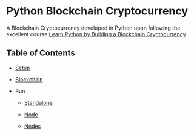 # Python Blockchain Cryptocurrency

A Blockchain Cryptocurrency developed in Python upon following the excellent course [Learn Python by Building a Blockchain Cryptocurrency](https://www.udemy.com/learn-python-by-building-a-blockchain-cryptocurrency)

## Table of Contents

- [Setup](docs/setup.md)

- [Blockchain](docs/blockchain.md)

- Run

  - [Standalone](docs/node-standalone.md)

  - [Node](docs/node.md)

  - [Nodes](docs/nodes.md)